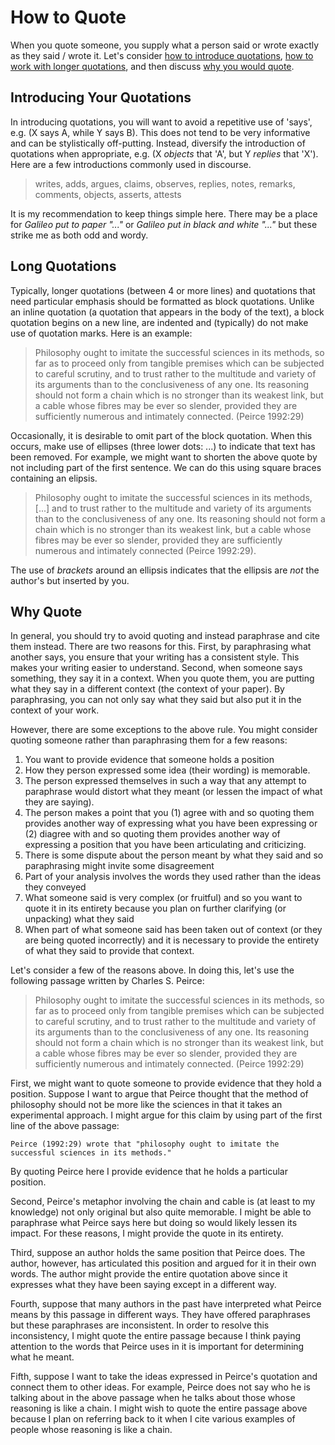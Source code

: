 # How to Quote

When you quote someone, you supply what a person said or wrote exactly as they said / wrote it. Let's consider [how to introduce quotations](#introducing-your-quotations), [how to work with longer quotations](#long-quotations), and then discuss [why you would quote](#why-quote).

## Introducing Your Quotations 

In introducing quotations, you will want to avoid a repetitive use of 'says', e.g. (X says A, while Y says B). This does not tend to be very informative and can be stylistically off-putting. Instead, diversify the introduction of quotations when appropriate, e.g. (X *objects* that 'A', but Y *replies* that 'X'). Here are a few introductions commonly used in discourse.

> writes, adds, argues, claims, observes, replies, notes, remarks, comments, objects, asserts, attests

It is my recommendation to keep things simple here. There may be a place for *Galileo put to paper "..."* or *Galileo put in black and white "..."* but these strike me as both odd and wordy.

## Long Quotations

Typically, longer quotations (between 4 or more lines) and quotations that need particular emphasis should be formatted as block quotations. Unlike an inline quotation (a quotation that appears in the body of the text), a block quotation begins on a new line, are indented and (typically) do not make use of quotation marks. Here is an example:

> Philosophy ought to imitate the successful sciences in its methods, so far as to proceed only from tangible premises which can be subjected to careful scrutiny, and to trust rather to the multitude and variety of its arguments than to the conclusiveness of any one. Its reasoning should not form a chain which is no stronger than its weakest link, but a cable whose fibres may be ever so slender, provided they are sufficiently numerous and intimately connected. (Peirce 1992:29)

Occasionally, it is desirable to omit part of the block quotation. When this occurs, make use of ellipses (three lower dots: ...) to indicate that text has been removed. For example, we might want to shorten the above quote by not including part of the first sentence. We can do this using square braces containing an elipsis. 

> Philosophy ought to imitate the successful sciences in its methods, \[\...\] and to trust rather to the multitude and variety of its arguments than to the conclusiveness of any one. Its reasoning should not form a chain which is no stronger than its weakest link, but a cable whose fibres may be ever so slender, provided they are sufficiently numerous and intimately connected (Peirce 1992:29).

The use of *brackets* around an ellipsis indicates that the ellipsis are *not* the author's but inserted by you.

## Why Quote

In general, you should try to avoid quoting and instead paraphrase and cite them instead. There are two reasons for this. First, by paraphrasing what another says, you ensure that your writing has a consistent style. This makes your writing easier to understand. Second, when someone says something, they say it in a context. When you quote them, you are putting what they say in a different context (the context of your paper). By paraphrasing, you can not only say what they said but also put it in the context of your work.

However, there are some exceptions to the above rule. You might consider quoting someone rather than paraphrasing them for a few reasons:

1. You want to provide evidence that someone holds a position
1. How they person expressed some idea (their wording) is memorable.
1. The person expressed themselves in such a way that any attempt to paraphrase would distort what they meant (or lessen the impact of what they are saying).
1. The person makes a point that you (1) agree with and so quoting them provides another way of expressing what you have been expressing or (2) diagree with and so quoting them provides another way of expressing a position that you have been articulating and criticizing.
1. There is some dispute about the person meant by what they said and so paraphrasing might invite some disagreement 
1. Part of your analysis involves the words they used rather than the ideas they conveyed
1. What someone said is very complex (or fruitful) and so you want to quote it in its entirety because you plan on further clarifying (or unpacking) what they said
1. When part of what someone said has been taken out of context (or they are being quoted incorrectly) and it is necessary to provide the entirety of what they said to provide that context.

Let's consider a few of the reasons above. In doing this, let's use the following passage written by Charles S. Peirce:

> Philosophy ought to imitate the successful sciences in its methods, so far as to proceed only from tangible premises which can be subjected to careful scrutiny, and to trust rather to the multitude and variety of its arguments than to the conclusiveness of any one. Its reasoning should not form a chain which is no stronger than its weakest link, but a cable whose fibres may be ever so slender, provided they are sufficiently numerous and intimately connected. (Peirce 1992:29)

First, we might want to quote someone to provide evidence that they hold a position. Suppose I want to argue that Peirce thought that the method of philosophy should not be more like the sciences in that it takes an experimental approach. I might argue for this claim by using part of the first line of the above passage: 

```text
Peirce (1992:29) wrote that "philosophy ought to imitate the successful sciences in its methods."
```

By quoting Peirce here I provide evidence that he holds a particular position.

Second, Peirce's metaphor involving the chain and cable is (at least to my knowledge) not only original but also quite memorable. I might be able to paraphrase what Peirce says here but doing so would likely lessen its impact. For these reasons, I might provide the quote in its entirety.

Third, suppose an author holds the same position that Peirce does. The author, however, has articulated this position and argued for it in their own words. The author might provide the entire quotation above since it expresses what they have been saying except in a different way.

Fourth, suppose that many authors in the past have interpreted what Peirce means by this passage in different ways. They have offered paraphrases but these paraphrases are inconsistent. In order to resolve this inconsistency, I might quote the entire passage because I think paying attention to the words that Peirce uses in it is important for determining what he meant.

Fifth, suppose I want to take the ideas expressed in Peirce's quotation and connect them to other ideas. For example, Peirce does not say who he is talking about in the above passage when he talks about those whose reasoning is like a chain. I might wish to quote the entire passage above because I plan on referring back to it when I cite various examples of people whose reasoning is like a chain.



